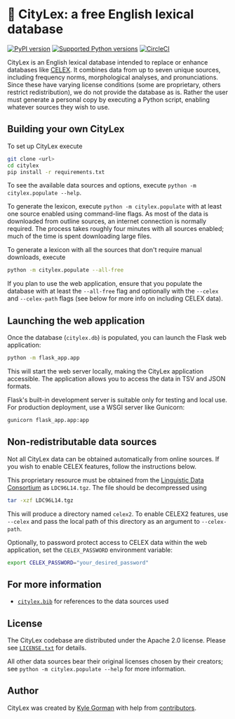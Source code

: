 # 🗽 CityLex: a free English lexical database

[![PyPI
version](https://badge.fury.io/py/citylex.svg)](https://pypi.org/project/citylex)
[![Supported Python
versions](https://img.shields.io/pypi/pyversions/citylex.svg)](https://pypi.org/project/citylex)
[![CircleCI](https://dl.circleci.com/status-badge/img/gh/CUNY-CL/citylex/tree/master.svg?style=svg)](https://dl.circleci.com/status-badge/redirect/gh/CUNY-CL/citylex/tree/master)

CityLex is an English lexical database intended to replace or enhance databases
like [CELEX](https://catalog.ldc.upenn.edu/LDC96L14). It combines data from up
to seven unique sources, including frequency norms, morphological analyses, and
pronunciations. Since these have varying license conditions (some are
proprietary, others restrict redistribution), we do not provide the database as
is. Rather the user must generate a personal copy by executing a Python script,
enabling whatever sources they wish to use.

## Building your own CityLex

To set up CityLex execute

```bash
git clone <url>
cd citylex
pip install -r requirements.txt
```

To see the available data sources and options, execute `python -m citylex.populate --help`.

To generate the lexicon, execute `python -m citylex.populate` with at least one source enabled
using command-line flags. As most of the data is downloaded from outline
sources, an internet connection is normally required. The process takes roughly
four minutes with all sources enabled; much of the time is spent downloading
large files.

To generate a lexicon with all the sources that don't require manual downloads,
execute

```bash
python -m citylex.populate --all-free
```

If you plan to use the web application, ensure that you populate the database with at least the `--all-free` flag and optionally with the `--celex` and `--celex-path` flags (see below for more info on including CELEX data).

## Launching the web application

Once the database (`citylex.db`) is populated, you can launch the Flask web application:

```bash
python -m flask_app.app
```

This will start the web server locally, making the CityLex application accessible. The application allows you to access the data in TSV and JSON formats.

Flask's built-in development server is suitable only for testing and local use. For production deployment, use a WSGI server like Gunicorn:

```bash
gunicorn flask_app.app:app
```

## Non-redistributable data sources

Not all CityLex data can be obtained automatically from online sources. If you
wish to enable CELEX features, follow the instructions below.

This proprietary resource must be obtained from the [Linguistic Data
Consortium](https://catalog.ldc.upenn.edu/LDC96L14) as `LDC96L14.tgz`. The file
should be decompressed using

```bash
tar -xzf LDC96L14.tgz
```

This will produce a directory named `celex2`. To enable CELEX2 features, use
`--celex` and pass the local path of this directory as an argument to
`--celex-path`.

Optionally, to password protect access to CELEX data within the web application, set the `CELEX_PASSWORD` environment variable:

```bash
export CELEX_PASSWORD="your_desired_password"
```

## For more information

- [`citylex.bib`](citylex.bib) for references to the data sources used

## License

The CityLex codebase are distributed under the Apache 2.0 license. Please see
[`LICENSE.txt`](LICENSE.txt) for details.

All other data sources bear their original licenses chosen by their creators;
see `python -m citylex.populate --help` for more information.

## Author

CityLex was created by [Kyle Gorman](http://wellformedness.com) with help from
[contributors](https://github.com/CUNY-CL/citylex/graphs/contributors).
